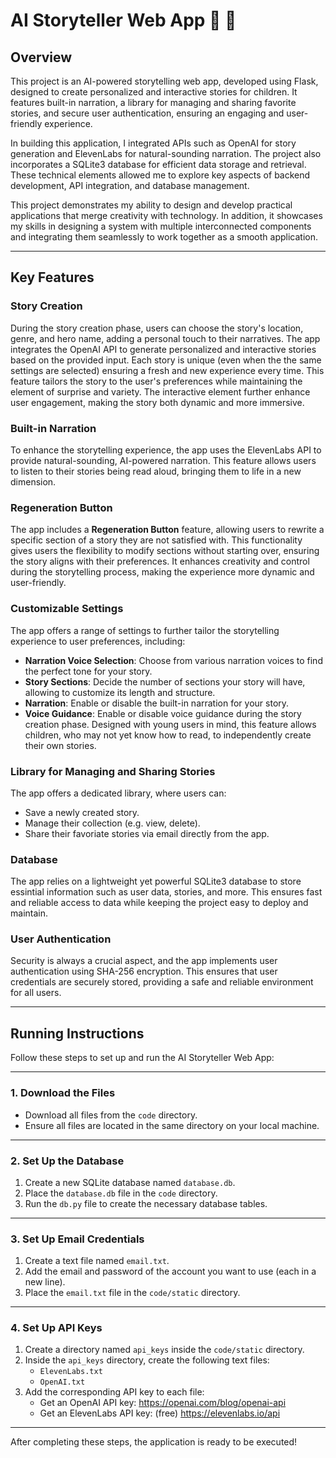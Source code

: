# AI Storyteller Web App :robot: :book:

## Overview 

This project is an AI-powered storytelling web app, developed using Flask, designed to create personalized and interactive stories for children. It features built-in narration, a library for managing and sharing favorite stories, and secure user authentication, ensuring an engaging and user-friendly experience.

In building this application, I integrated APIs such as OpenAI for story generation and ElevenLabs for natural-sounding narration. The project also incorporates a SQLite3 database for efficient data storage and retrieval. These technical elements allowed me to explore key aspects of backend development, API integration, and database management.

This project demonstrates my ability to design and develop practical applications that merge creativity with technology. In addition, it showcases my skills in designing a system with multiple interconnected components and integrating them seamlessly to work together as a smooth application.

---

## Key Features  

### **Story Creation**
During the story creation phase, users can choose the story's location, genre, and hero name, adding a personal touch to their narratives. The app integrates the OpenAI API to generate personalized and interactive stories based on the provided input. Each story is unique (even when the the same settings are selected) ensuring a fresh and new experience every time. This feature tailors the story to the user's preferences while maintaining the element of surprise and variety. The interactive element further enhance user engagement, making the story both dynamic and more immersive.

### **Built-in Narration**  
To enhance the storytelling experience, the app uses the ElevenLabs API to provide natural-sounding, AI-powered narration. This feature allows users to listen to their stories being read aloud, bringing them to life in a new dimension.

### **Regeneration Button**  
The app includes a **Regeneration Button** feature, allowing users to rewrite a specific section of a story they are not satisfied with. This functionality gives users the flexibility to modify sections without starting over, ensuring the story aligns with their preferences. It enhances creativity and control during the storytelling process, making the experience more dynamic and user-friendly.


### **Customizable Settings**  
The app offers a range of settings to further tailor the storytelling experience to user preferences, including:  
- **Narration Voice Selection**: Choose from various narration voices to find the perfect tone for your story.  
- **Story Sections**: Decide the number of sections your story will have, allowing to customize its length and structure.  
- **Narration**: Enable or disable the built-in narration for your story.  
- **Voice Guidance**: Enable or disable voice guidance during the story creation phase. Designed with young users in mind, this feature allows children, who may not yet know how to read, to independently create their own stories.

### **Library for Managing and Sharing Stories**  
The app offers a dedicated library, where users can:
- Save a newly created story.
- Manage their collection (e.g. view, delete).
- Share their favoriate stories via email directly from the app.

### **Database**  
The app relies on a lightweight yet powerful SQLite3 database to store essintial information such as user data, stories, and more. This ensures fast and reliable access to data while keeping the project easy to deploy and maintain.

### **User Authentication**  
Security is always a crucial aspect, and the app implements user authentication using SHA-256 encryption. This ensures that user credentials are securely stored, providing a safe and reliable environment for all users.

---

## Running Instructions

Follow these steps to set up and run the AI Storyteller Web App:

---

### 1. **Download the Files**
- Download all files from the `code` directory.
- Ensure all files are located in the same directory on your local machine.

---

### 2. **Set Up the Database**
1. Create a new SQLite database named `database.db`.
2. Place the `database.db` file in the `code` directory.
3. Run the `db.py` file to create the necessary database tables.

---

### 3. **Set Up Email Credentials**
1. Create a text file named `email.txt`.
2. Add the email and password of the account you want to use (each in a new line).
3. Place the `email.txt` file in the `code/static` directory.

---

### 4. **Set Up API Keys**
1. Create a directory named `api_keys` inside the `code/static` directory.
2. Inside the `api_keys` directory, create the following text files:
   - `ElevenLabs.txt`
   - `OpenAI.txt`
3. Add the corresponding API key to each file:
   - Get an OpenAI API key: https://openai.com/blog/openai-api
   - Get an ElevenLabs API key: (free) https://elevenlabs.io/api

---

After completing these steps, the application is ready to be executed!
